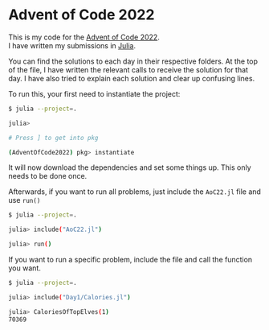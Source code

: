 # Advent of Code 2022

This is my code for the [Advent of Code 2022](https://adventofcode.com/2022).  
I have written my submissions in [Julia](https://julialang.org/).  

You can find the solutions to each day in their respective folders. At the top of the file, I have written the relevant calls to receive the solution for that day. I have also tried to explain each solution and clear up confusing lines.

To run this, your first need to instantiate the project:
```bash
$ julia --project=.

julia>

# Press ] to get into pkg

(AdventOfCode2022) pkg> instantiate
```
It will now download the dependencies and set some things up. This only needs to be done once.

Afterwards, if you want to run all problems, just include the `AoC22.jl` file and use `run()`
```bash
$ julia --project=.

julia> include("AoC22.jl")

julia> run()
```

If you want to run a specific problem, include the file and call the function you want.
```bash
$ julia --project=.

julia> include("Day1/Calories.jl")

julia> CaloriesOfTopElves(1)
70369
```
